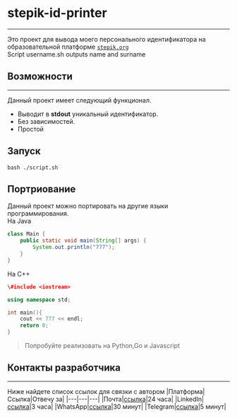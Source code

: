 # stepik-id-printer
---
Это проект для вывода моего персонального идентификатора на образовательной платформе [`stepik.org`](https://stepik.org) <br/>
Script username.sh outputs name and surname
## Возможности
---
Данный проект имеет следующий функционал. <br/>
- Выводит в **stdout** уникальный идентификатор. 
- Без зависимостей.
- Простой
## Запуск
`bash ./script.sh`
## Портриование
Данный проект можно портировать на другие языки программирования. <br/>
На Java
```Java
class Main {
    public static void main(String[] args) {
        System.out.println("777");
    }
}
```
На C++
```c++
\#include <iostream>

using namespace std;

int main(){
    cout << 777 << endl;
    return 0;
}
```
> Попробуйте реализовать на Python,Go и Javascript
## Контакты разработчика
---
Ниже найдете список ссылок для связки с автором
|Платформа|Ссылка|Отвечу за|
|---|---|---|
|Почта|[ссылка](https://github.com/zhubatkhanov)|24 часа|
|LinkedIn|[ссылка](https://github.com/zhubatkhanov)|3 часа|
|WhatsApp|[ссылка](https://github.com/zhubatkhanov)|30 минут|
|Telegram|[ссылка](https://github.com/zhubatkhanov)|5 минут|




